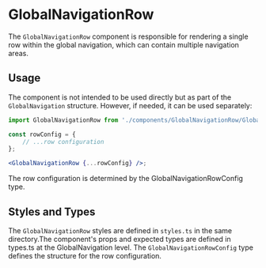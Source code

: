 # GlobalNavigationRow

The `GlobalNavigationRow` component is responsible for rendering a single row within the global navigation, which can contain multiple navigation areas.

## Usage

The component is not intended to be used directly but as part of the `GlobalNavigation` structure. However, if needed, it can be used separately:

```jsx
import GlobalNavigationRow from './components/GlobalNavigationRow/GlobalNavigationRow';

const rowConfig = {
    // ...row configuration
};

<GlobalNavigationRow {...rowConfig} />;
```

The row configuration is determined by the GlobalNavigationRowConfig type.

## Styles and Types

The `GlobalNavigationRow` styles are defined in `styles.ts` in the same directory.The component's props and expected types are defined in types.ts at the GlobalNavigation level. The `GlobalNavigationRowConfig` type defines the structure for the row configuration.
